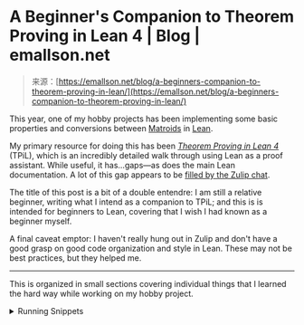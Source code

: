 <!--yml
category: 未分类
date: 2024-05-27 14:33:25
-->

# A Beginner's Companion to Theorem Proving in Lean 4 | Blog | emallson.net

> 来源：[https://emallson.net/blog/a-beginners-companion-to-theorem-proving-in-lean/](https://emallson.net/blog/a-beginners-companion-to-theorem-proving-in-lean/)

This year, one of my hobby projects has been implementing some basic properties and conversions between [Matroids](https://en.wikipedia.org/wiki/Matroid) in [Lean](https://lean-lang.org/).

My primary resource for doing this has been [*Theorem Proving in Lean 4*](https://lean-lang.org/theorem_proving_in_lean4/title_page.html) (TPiL), which is an incredibly detailed walk through using Lean as a proof assistant. While useful, it has...gaps—as does the main Lean documentation. A lot of this gap appears to be [filled by the Zulip chat](https://leanprover-community.github.io/archive/).

The title of this post is a bit of a double entendre: I am still a relative beginner, writing what I intend as a companion to TPiL; and this is is intended for beginners to Lean, covering that I wish I had known as a beginner myself.

A final caveat emptor: I haven't really hung out in Zulip and don't have a good grasp on good code organization and style in Lean. These may not be best practices, but they helped me.

* * *

This is organized in small sections covering individual things that I learned the hard way while working on my hobby project.

 <details><summary>Running Snippets</summary> 

You can run the code snippets below in Lean or on the [Lean website](https://live.lean-lang.org/) if you paste this prelude at the top:

```
import Mathlib.Data.Finset.Basic import Mathlib.Data.Finset.Card 
```</details> 

```
example (S T : Finset α) : S ⊆ T -> T ⊆ S -> T = S := by 
 exact? 
```

One of the biggest pain points early in my Lean experience was *finding* theorems to use. The [`mathlib`](https://leanprover-community.github.io/mathlib4_docs/foundational_types.html) documentation is great, but lacking [hoogle](https://hoogle.haskell.org/)-style search.

EDIT: Apparently not! `LeahNeukirchen` points out on [lobste.rs](https://lobste.rs/s/hwjv0f/beginner_s_companion_theorem_proving#c_7rypt5) two different hoogle-like search engines that I missed:

The `rw?`, `simp?`, `apply?` and `exact?` tactics give you specialized hoogle-like access within the Lean environment, finding candidate theorems that satisfy a specific goal and listing them in the editor UI. You can pick one of the solutions via code actions if using the LSP.

By default, all target the current goal, but `rw?` and `simp?` can have `at` forms:

```
example (S T : Finset α) : S ⊆ T -> T ⊆ S -> T = S := by 
 intro S_subs T_subs rw? at S_subs 
```

TPiL explains what each of these tactics do in technical terms, but it took time for me to grok what each do in practice.

It is important to understand that these tactics are all fundamentally performing *pattern rewriting*. The patterns for each are:

**Input Goal:** `a`
**Assumption:** `a = b` or `a ↔ b`
**Output Goal:** `b`

`rw` is the most direct of the 3\. It applies a theorem or assumption that looks like `a = b` or `a <-> b` to a goal that looks like `a`, substituting it with `b`.

`rw`, unlike `apply` and `exact`, can be applied to non-goals to transform them. This is very useful to massage theorems from different sources into alignment to prove your goal.

```
example (S T X : Finset α) : S = X -> X = T -> S = T := by
 intro S_eq X_eq rw [S_eq, <-X_eq] 
```

**Input Goal:** `a`
**Assumption:** `a`
**Output Goal:** *No Goal*

`exact` takes an assumption, along with any needed parameters, and uses it to resolve the current goal. It is simplistic, but effective.

```
example (S T : Finset α) : S ⊆ T -> T ⊆ S -> S = T := by
 intro S_subs T_subs  /- Finset.Subset.antisymm looks like: S ⊆ T -> T ⊆ S -> S = T -/
  /- the S_subs and T_subs parameters leave us with S = T, which matches the goal. -/
 exact Finset.Subset.antisymm S_subs T_subs 
```

**Input Goal:** `b`
**Assumption:** `a → b`
**Output Goal:** `a`

`apply` transforms your goal into a different goal using an implication. If a proof of `a` exists in the current scope, it is applied (in which case you basically get `exact`). Otherwise, you get a new goal `a`.

```
example (S T : Finset α) : S ⊆ T ∧ T ⊆ S := by
  /- Finset.Subset.antisymm_iff.mp looks like S = T -> S ⊆ T ∧ T ⊆ S -/
 apply Finset.Subset.antisymm_iff.mp  /- new goal: S = T -/ 
```

Importantly (so importantly I'll bring it up again later): an `a ↔ b` or `a = b` assumption can be converted to `a → b` (with `.mp`) or `b → a` (with `.mpr`).

TPiL mentions sub-goals at several points and does briefly discuss `have`, but I feel this area was glossed over. Adding sub-goals toward your larger goal is an extremely helpful method of making larger proofs tractable.

The first (and seemingly most common) way to introduce sub-goals is by way of `have`, which generally has two purposes. First: you can introduce smaller goals that are easier to prove—sometimes even possible for Lean to prove automatically.

```
/- While lean cannot auto-solve the outer statement, it can trivially solve the both steps with `exact?` -/ example [DecidableEq α] (S : Finset α) (e1 e2 : α) : e2 ∈ S → insert e2 (insert e1 S) = (insert e1 S) := by
 intro e2_mem  have : e2 ∈ (insert e1 S) := by exact? exact? 
```

Second: you can use it to instantiate other theorems for re-use:

```
/- (not runnable) -/ have T_card := ind_rank_eq_largest_ind_subset_card ind (insert e2 S) T T_subs T_ind T_max 
```

In contrast, `if` / `else` is generally useful in cases where you need to introduce a goal that relies on the [law of the excluded middle](https://lean-lang.org/theorem_proving_in_lean4/axioms_and_computation.html?highlight=propext#the-law-of-the-excluded-middle).

```
/- there is a theorem in Mathlib for this, but we use `have` to create smaller goals to bypass it -/ example [DecidableEq α] (S : Finset α) (e : α) : (insert e S).card ≤ S.card + 1 := by
  if h : e ∈ S then
  have : insert e S = S := Finset.insert_eq_self.mpr h rw [this]
 exact Nat.le_add_right (Finset.card S) 1
  else
  have : S.card + 1 = (insert e S).card := (Finset.card_insert_of_not_mem h).symm rw [this] 
```

Note that this, along with helpful theorems like `not_not` rely on classical logic and as such are not strictly constructive (as far as my knowledge indicates), but `if`/`else` in particular is such a useful means of organizing my thoughts in the implementation of a proof that I opted to use it quite heavily.

EDIT: It appears that Lean will only allow non-constructive uses of `if` / `else` if you have used `open Classical` in the module. [More info](https://lobste.rs/s/hwjv0f/beginner_s_companion_theorem_proving#c_jc4wbc)

TLiP discusses handling cases with dots and `cases _ with` and `match _ with`, but it wasn't clear to me how to handle the (labelled) sub-goals generated other tools (like `apply Iff.intro`).

You can use `case <label> => <proof>` to handle a specific named proof.

This couples well with `refine`, which is like `exact` but generates sub-goals for (named or anonymous) placeholders:

```
example (S T : Finset α) : S ⊆ T -> T ⊆ S -> S = T := by
 intros refine Finset.Subset.antisymm ?left ?right case left => assumption case right => assumption 
```

As noted above, you can transform inferential rules with dot accessors:

Beyond this, many operators expose helpful utilities. Using `a > b` as an example:

*   `le` produces `b < a`
*   `not_le` produces `¬ a <= b`
*   `asymm` produces `¬ a < b`
*   `trans_le` produces `a <= c -> b < c`

and many more. These are super handy for cases where (for example) you've got your hands on a proof of `a > b` and need to prove `¬ a <= b`, which happens often with contraposition.

These tactics are all negation-related. Much like `rw` / `apply` / `exact`, they do different yet similar things.

**Input State:** an assumption `h`, for which you can prove `¬ h` from other assumptions
**Output State:** the goal is replaced with `¬ h`

This is useful in cases where you have constructed a contradiction in your assumptions for a proof by contradiction, but the contradiction is not obvious to Lean.

```
example (a b : ℕ) : a > b -> b > a -> True := by
 intro left right absurd right exact left.asymm 
```

**Input State:** a pair of assumptions `h` and `h'` which *blatantly* contradict
**Output State:** *No Goal*

`contradiction` cuts out the extra steps of `absurd` in cases where the contradiction is obvious to Lean. Typically, this means that you have hypothesis `h : a` and `h' : ¬ a`.

```
example (a b : ℕ) : a > b -> ¬ a > b -> True := by
 intros contradiction 
```

**Input State:** an assumption `h`
**Output State:** the goal is replaced with `¬ h`, and `h` is replaced with `¬ goal`

Unlike `absurd` / `contradiction`, this is *actually* doing something different: applying [contraposition](https://en.wikipedia.org/wiki/Contraposition). I'm including it mostly because the tactic wasn't mentioned in TLiP and I often find that `contrapose` is useful to simplify goals that involve negation in combination with `rw [not_not]`.

```
/- a theorem for this exists in Mathlib, but again we're ignoring it -/ example (S : Finset α) : ¬ S.card = 0 -> S ≠ ∅ := by
 intro neq_zero contrapose neq_zero rw [not_ne_iff] at neq_zero rw [not_not, neq_zero] rfl 
```

In a conventional language with algebraic data types, there are broadly two groups of types:

In a language like Rust, these are `struct`s or tuples:

```
struct Foo {
  a: usize;
 b: usize; }   struct Bar(usize, usize); 
```

The `And` type in Lean, while usually written `A ∧ B`, is actually a structure that looks something like:

```
structure And where
  left : α
 right : β 
```

Since this is a structure, that means you can destructure it in an assumption:

```
have : a ∧ b := sorry  have 〈 a, b 〉 := this 
```

You can deal with it in a goal in two ways:

*   Instantiating the structure: `exact 〈 a, b 〉` (closes the goal)
*   Converting to sub-goals: `apply And.intro` (creates new goals for proving the left and right sides)

In a language like Rust, these are `enum`s:

```
enum Foo {
 A(usize),
 B(usize) } 
```

The `Or` type in Lean is a sum type. While written `A ∨ B`, it would actually look something like this:

```
inductive Or where | inl : α | inr : β 
```

As a sum type, you deal with it by *pattern matching* in assumptions:

```
have : a ∨ b := sorry  cases this with | inl a => sorry  | inr b => sorry 
```

However, in goals you generally do one of two things:

*   Instantiate one side of the structure: `exact Or.inr b` (which closes the goal). This pairs well with `have` to create a sub-goal for one side of the `Or`.
*   Convert to an implication: for example `rw [or_iff_not_imp_left]` (which convers `a ∨ b` to `¬ a -> b`, and given a `¬a` assumption changes the goal to `b`)

The single thing that gave me the most trouble in my hobby project was the proving of theorems involving *existential quantifiers.* It is important to understand the constructive elements of Lean to fully understand the design of existentials, and I think that TPiL does a pretty good job of explaining that. However, that explanation doesn't really tell you how to prove existentials in more complicated settings.

First off: existentials have the type `Exist α β`. This is a product type, much like `And`, and can be destructured in a similar way:

```
have : ∃ x : N, x < 4 := sorry  have 〈x, x_lt〉 := this /- note that `x` is actually an N that exists satisfying x_lt! -/ 
```

This also means that your options for *proving* an existential are much like an `And`. Principally: construct it with `exact 〈x, h〉`, `x` is some value that satisfies `h`.

The question then: for complex types, how do you get an `x`? The answer: get it from a method. `bex` seems like the common name for it. For example, to obtain an element of a finite set `S`:

```
example (S : Finset α) : S ≠ ∅ -> ∃ x : α, x ∈ S := by
 intro h  /- before getting an element from S, we have to construct the Nonempty type -/
  have : S.Nonempty := Finset.nonempty_of_ne_empty h exact this.bex 
```

Once you're used to this, it starts becoming fairly natural. Retrieving elements from collections generally requires proving that they are nonempty (otherwise there may be no element to retrieve!), but that this was a totally separate type (`Finset.Nonempty` in my case) was opaque and difficult for me to discover.

Above, I discussed `have` as a means of introducing sub-goals to solve. Alongside it exists a syntactically-similar tool: `let`. Specifically:

```
have <name> : <assumption> := <proof of assumption> 
```

may be restated as:

```
have <name> : <type> := <construction> 
```

which is then (almost!) equivalent to:

```
let <name> : <type> := <construction> 
```

There is one key difference: `let` definitions are *transparent*, while `have` definitions are *opaque*. In other words: if you want the rewriter to be able to operate on the construction of a term, use `let`. Otherwise, `have`.

To see the difference, consider this example:

```
example [DecidableEq α] (a b : Finset α) (e : α) : ¬ e ∈ a -> insert e a = b -> b.card = a.card + 1 := by
 intro mem h  let x := insert e a  have : x.card = a.card + 1 := by
 rw [Finset.card_insert_of_not_mem mem] rw [← this, ← h] 
```

If `let x` is replaced by `have x`, then the inner sub-goal is no longer provable—the definition of `x` has become opaque.

There is one other difference: which fields are optional. `have` requires *only* the `construction` / `proof` field, while `let` requires at least the `name` and `construction` fields (the type may be inferred).

My final note—and the only one on code organization—is to use small theorems. If you example much of mathlib, you will find small proofs: a handful of lines, at most. This is obviously helpful when you are familiar with the library internals, but opaque as a reader on how exactly the proof is constructed.

Don't let that discourage you from focusing on small proofs, though! There are two *strong* reasons beyond vague "code architecture" considerations for this:

1.  Small proofs can often be constructed automatically by Lean through `exact?`, `rw?` or `simp?` (if not more advanced tools like [`aesop`](https://github.com/JLimperg/aesop)), which means less work for you.
2.  The theorem lookup tactics start to perform noticeable worse with large proof states, which makes the interactive experience worse.

This is not *too* much of a problem—my proof of submodularity of Matroid rank functions derived from independence predicates is around 100 lines long and remained at least *usable*—but certainly an element of UX that coincides with good practice: small theorems, like small functions, are generally easier to work with and this aligns with the practical performance of Lean's interactive systems.

Overall, working through these proofs in Lean was a very instructive experience for me. Being a relative beginner to proof assistants in general (having only light experience toying with Emacs' [Proof General](https://proofgeneral.github.io/) + [Coq](https://coq.inria.fr/) during grad school), the quality of the LSP and other tools were huge boons. I wish this had existed while I was working on theory stuff more actively, as it did help me find issues with on-paper proofs that I'd done which held hidden assumptions.

That said: it definitely was not a replacement for working on paper for me. The degree to which Lean encourages small transformations caused me to miss the forest for the trees in a very direct way. It is useful in verification of theory, but not a replacement for sitting down with pen, paper, and tea and working through a proof.

Hopefully these notes will be useful for others looking to use Lean as a proof assistant (and, perhaps, people who are less committed to constructive theory and are more than willing to embrace practical niceties like `if`/`else` and `not_not`).